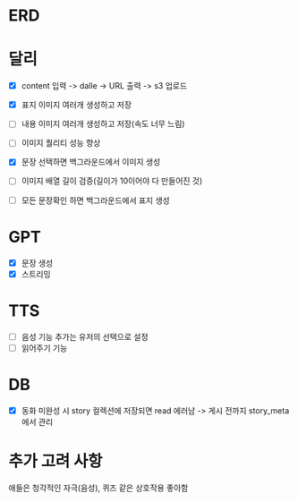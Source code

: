 # ERD

# 달리
- [x] content 입력 -> dalle -> URL 출력 -> s3 업로드
- [X] 표지 이미지 여러개 생성하고 저장
- [ ] 내용 이미지 여러개 생성하고 저장(속도 너무 느림)
- [ ] 이미지 퀄리티 성능 향상
- [x] 문장 선택하면 백그라운드에서 이미지 생성
- [ ] 이미지 배열 길이 검증(길이가 10이어야 다 만들어진 것)
- [ ] 모든 문장확인 하면 백그라운드에서 표지 생성


# GPT
- [X] 문장 생성
- [X] 스트리밍

# TTS
- [ ] 음성 기능 추가는 유저의 선택으로 설정
- [ ] 읽어주기 기능

# DB
- [x] 동화 미완성 시 story 컬렉션에 저장되면 read 에러남 -> 게시 전까지 story_meta에서 관리

# 추가 고려 사항
애들은 청각적인 자극(음성), 퀴즈 같은 상호작용 좋아함
